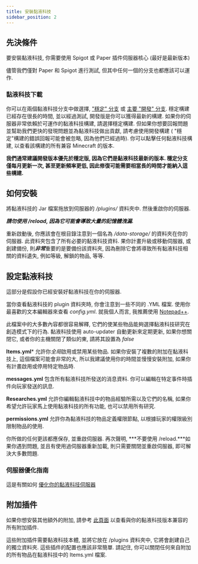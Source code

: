 ```yaml
---
title: 安裝黏液科技
sidebar_position: 2
---
```


## 先決條件

要安裝黏液科技, 你需要使用 Spigot 或 Paper 插件伺服器核心 (最好是最新版本)

儘管我們僅對 Paper 和 Spigot 進行測試, 但其中任何一個的分支也都應該可以運作.

### 黏液科技下載

你可以在兩個黏液科技分支中做選擇, ["穩定" 分支](https://thebusybiscuit.github.io/builds/TheBusyBiscuit/Slimefun4/stable/) 或 [主要 "開發" 分支](https://thebusybiscuit.github.io/builds/TheBusyBiscuit/Slimefun4/master/). 穩定構建已經存在很長的時間, 並以經過測試, 開發版是你可以獲得最新的構建. 如果你的伺服器非常依賴於可運作的黏液科技構建, 請選擇穩定構建. 但如果你想要回報問題並幫助我們更快的發現問題並為黏液科技做出貢獻, 請考慮使用開發構建 ( "穩定"構建的錯誤回報可能會被忽略, 因為他們已經過時). 你可以點擊任何黏液科技構建, 以查看該構建的所有兼容 Minecraft 的版本.

**我們通常建議開發版本優先於穩定版, 因為它們是黏液科技最新的版本. 穩定分支僅每月更新一次, 甚至更新頻率更低, 因此修復可能需要相當長的時間才能納入這些構建.**

## 如何安裝

將黏液科技的 Jar 檔案拖放到伺服器的 */plugins/* 資料夾中. 然後重啟你的伺服器.

***請勿使用 /reload, 因為它可能會導致大量的記憶體洩漏.***

重新啟動後, 你應該會在根目錄注意到一個名為 */data-storage/* 的資料夾在你的伺服器. 此資料夾包含了所有必要的黏液科技資料. 果你計畫升級或移動伺服器, 或創建備份, 則***非常***重要的是要備份該資料夾, 因為刪除它會將導致所有黏液科技相關的資料遺失, 例如等級, 解鎖的物品, 等等.

## 設定黏液科技

這部分是假設你已經安裝好黏液科技在你的伺服器.

當你查看黏液科技的 plugin 資料夾時, 你會注意到一些不同的 .YML 檔案. 使用你最喜歡的文本編輯器來查看 *config.yml*. 就我個人而言, 我推薦使用 [Notepad++](https://notepad-plus-plus.org).

此檔案中的大多數內容都很容易解釋, 它們的使某些物品能夠選擇黏液科技研究在創造模式下的行為. 黏液科技使用 auto-updater 自動更新來定期更新, 如果你想關閉它, 或者你的主機關閉了類似的東, 請將其設置為 *false*

**Items.yml*** 允許你*全局*啟用或禁用某些物品. 如果你安裝了複數的附加在黏液科技上, 這個檔案可能會非常的大, 所以我建議使用你的時間並慢慢安裝附加, 如果你有計畫啟用或停用特定物品時.

**messages.yml** 包含所有黏液科技所發送的消息資料. 你可以編輯在特定事件時插件向玩家發送的訊息.

**Researches.yml** 允許你編輯黏液科技中的物品經驗所需以及它們的名稱, 如果你希望允許玩家馬上使用黏液科技的所有功能, 也可以禁用所有研究.

**permissions.yml** 允許你為黏液科技的物品定義權限節點, 以根據玩家的權限級別限制物品的使用.

你所做的任何更該都應保存, 並重啟伺服器. 再次聲明, ***不要使用 /reload.***如果你遇到問題, 並且有使用過伺服器重新加載, 則只需要關閉並重啟伺服器, 即可解決大多數問題.

### 伺服器優化指南

這是有關如何 [優化你的黏液科技伺服器](Server-Optimizations.md)

## 附加插件

如果你想安裝其他額外的附加, 請參考 [此頁面](../Other-Plugins/Addons.md) 以查看與你的黏液科技版本兼容的所有附加插件.

這些附加插件需要黏液科技本體, 並將它放在 /plugins 資料夾中, 它將會創建自己的獨立資料夾. 這些插件的配置也應該非常簡單. 請記住, 你可以關閉任何來自附加的所有物品在黏液科技中的 Items.yml 檔案.
